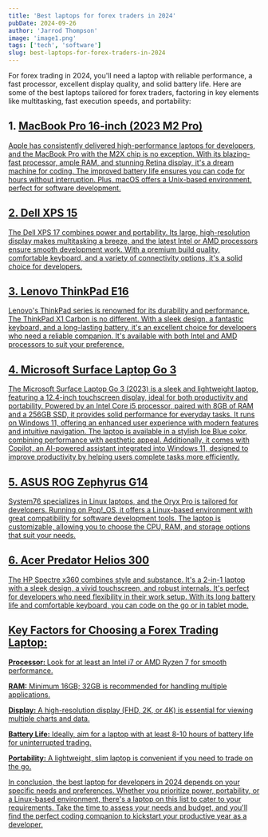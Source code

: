 ```yaml
---
title: 'Best laptops for forex traders in 2024'
pubDate: 2024-09-26
author: 'Jarrod Thompson'
image: 'image1.png'
tags: ['tech', 'software']
slug: best-laptops-for-forex-traders-in-2024
---
```


For forex trading in 2024, you'll need a laptop with reliable performance, a fast processor, excellent display quality, and solid battery life. Here are some of the best laptops tailored for forex traders, factoring in key elements like multitasking, fast execution speeds, and portability:

## 1. <a href="https://amzn.to/3zLkdo2"/>MacBook Pro 16-inch (2023 M2 Pro)

Apple has consistently delivered high-performance laptops for developers, and the MacBook Pro with the M2X chip is no exception. With its blazing-fast processor, ample RAM, and stunning Retina display, it's a dream machine for coding. The improved battery life ensures you can code for hours without interruption. Plus, macOS offers a Unix-based environment, perfect for software development.

## 2. <a href="https://amzn.to/3ZHCcGC"/>Dell XPS 15

The Dell XPS 17 combines power and portability. Its large, high-resolution display makes multitasking a breeze, and the latest Intel or AMD processors ensure smooth development work. With a premium build quality, comfortable keyboard, and a variety of connectivity options, it's a solid choice for developers.

## 3. <a href="https://amzn.to/3Y0ifJR" />Lenovo ThinkPad E16

Lenovo's ThinkPad series is renowned for its durability and performance. The ThinkPad X1 Carbon is no different. With a sleek design, a fantastic keyboard, and a long-lasting battery, it's an excellent choice for developers who need a reliable companion. It's available with both Intel and AMD processors to suit your preference.

## 4. <a href="https://amzn.to/3XInsoj" />Microsoft Surface Laptop Go 3


The Microsoft Surface Laptop Go 3 (2023) is a sleek and lightweight laptop, featuring a 12.4-inch touchscreen display, ideal for both productivity and portability. Powered by an Intel Core i5 processor, paired with 8GB of RAM and a 256GB SSD, it provides solid performance for everyday tasks. It runs on Windows 11, offering an enhanced user experience with modern features and intuitive navigation. The laptop is available in a stylish Ice Blue color, combining performance with aesthetic appeal. Additionally, it comes with Copilot, an AI-powered assistant integrated into Windows 11, designed to improve productivity by helping users complete tasks more efficiently.
## 5. <a href="https://amzn.to/4eiGhp7" /> ASUS ROG Zephyrus G14

System76 specializes in Linux laptops, and the Oryx Pro is tailored for developers. Running on Pop!\_OS, it offers a Linux-based environment with great compatibility for software development tools. The laptop is customizable, allowing you to choose the CPU, RAM, and storage options that suit your needs.


## 6. <a href="https://amzn.to/4eAskTa" /> Acer Predator Helios 300

The HP Spectre x360 combines style and substance. It's a 2-in-1 laptop with a sleek design, a vivid touchscreen, and robust internals. It's perfect for developers who need flexibility in their work setup. With its long battery life and comfortable keyboard, you can code on the go or in tablet mode.
## Key Factors for Choosing a Forex Trading Laptop:

<b>Processor: </b>Look for at least an Intel i7 or AMD Ryzen 7 for smooth performance.

<b>RAM:</b> Minimum 16GB; 32GB is recommended for handling multiple applications.

<b>Display:</b> A high-resolution display (FHD, 2K, or 4K) is essential for viewing multiple charts and data.

<b>Battery Life:</b> Ideally, aim for a laptop with at least 8-10 hours of battery life for uninterrupted trading.

<b>Portability:</b> A lightweight, slim laptop is convenient if you need to trade on the go.

In conclusion, the best laptop for developers in 2024 depends on your specific needs and preferences. Whether you prioritize power, portability, or a Linux-based environment, there's a laptop on this list to cater to your requirements. Take the time to assess your needs and budget, and you'll find the perfect coding companion to kickstart your productive year as a developer.
